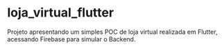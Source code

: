 # loja_virtual_flutter
Projeto apresentando um simples POC de loja virtual realizada em Flutter, acessando Firebase para simular o Backend.
